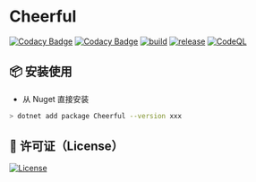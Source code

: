 # Cheerful

[![Codacy Badge](https://app.codacy.com/project/badge/Grade/cb4c3666ba334586b9b6345e99fe0587)](https://www.codacy.com/gh/wuxinheng/Cheerful/dashboard?utm_source=github.com&amp;utm_medium=referral&amp;utm_content=wuxinheng/Cheerful&amp;utm_campaign=Badge_Grade) [![Codacy Badge](https://app.codacy.com/project/badge/Coverage/f9b399fc416a406280836c87ded11b49)](https://www.codacy.com/gh/wuxinheng/Cheerful/dashboard?utm_source=github.com&utm_medium=referral&utm_content=wuxinheng/Cheerful&utm_campaign=Badge_Coverage) [![build](https://github.com/wuxinheng/Cheerful/actions/workflows/build.yml/badge.svg)](https://github.com/wuxinheng/Cheerful/actions/workflows/build.yml) [![release](https://img.shields.io/github/v/release/wuxinheng/Cheerful?include_prereleases)](https://github.com/wuxinheng/Cheerful/releases) [![CodeQL](https://github.com/wuxinheng/Cheerful/actions/workflows/codeql.yml/badge.svg?branch=master)](https://github.com/wuxinheng/Cheerful/actions/workflows/codeql.yml)



## 📦 安装使用

- 从 Nuget 直接安装
```bash
> dotnet add package Cheerful --version xxx
```



## :newspaper: 许可证（License）
[![License](https://img.shields.io/github/license/wuxinheng/Cheerful)](https://github.com/wuxinheng/Cheerful/blob/master/LICENSE.txt)
